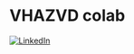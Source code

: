 # VHAZVD colab

[![LinkedIn](https://img.shields.io/badge/LinkedIn-0077B5?style=for-the-badge&logo=linkedin&logoColor=white)](https://www.linkedin.com/in/vh-azevedo/)
